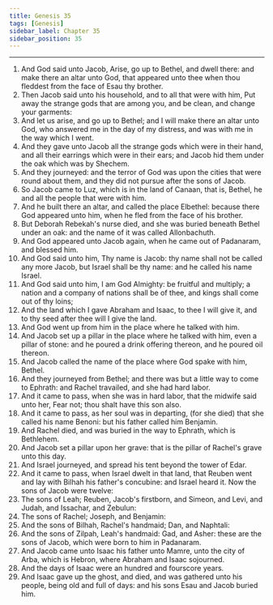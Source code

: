 ```yaml
---
title: Genesis 35
tags: [Genesis]
sidebar_label: Chapter 35
sidebar_position: 35
---
```


---
1. And God said unto Jacob, Arise, go up to Bethel, and dwell there: and make there an altar unto God, that appeared unto thee when thou fleddest from the face of Esau thy brother.
2. Then Jacob said unto his household, and to all that were with him, Put away the strange gods that are among you, and be clean, and change your garments:
3. And let us arise, and go up to Bethel; and I will make there an altar unto God, who answered me in the day of my distress, and was with me in the way which I went.
4. And they gave unto Jacob all the strange gods which were in their hand, and all their earrings which were in their ears; and Jacob hid them under the oak which was by Shechem.
5. And they journeyed: and the terror of God was upon the cities that were round about them, and they did not pursue after the sons of Jacob.
6. So Jacob came to Luz, which is in the land of Canaan, that is, Bethel, he and all the people that were with him.
7. And he built there an altar, and called the place Elbethel: because there God appeared unto him, when he fled from the face of his brother.
8. But Deborah Rebekah's nurse died, and she was buried beneath Bethel under an oak: and the name of it was called Allonbachuth.
9. And God appeared unto Jacob again, when he came out of Padanaram, and blessed him.
10. And God said unto him, Thy name is Jacob: thy name shall not be called any more Jacob, but Israel shall be thy name: and he called his name Israel.
11. And God said unto him, I am God Almighty: be fruitful and multiply; a nation and a company of nations shall be of thee, and kings shall come out of thy loins;
12. And the land which I gave Abraham and Isaac, to thee I will give it, and to thy seed after thee will I give the land.
13. And God went up from him in the place where he talked with him.
14. And Jacob set up a pillar in the place where he talked with him, even a pillar of stone: and he poured a drink offering thereon, and he poured oil thereon.
15. And Jacob called the name of the place where God spake with him, Bethel.
16. And they journeyed from Bethel; and there was but a little way to come to Ephrath: and Rachel travailed, and she had hard labor.
17. And it came to pass, when she was in hard labor, that the midwife said unto her, Fear not; thou shalt have this son also.
18. And it came to pass, as her soul was in departing, (for she died) that she called his name Benoni: but his father called him Benjamin.
19. And Rachel died, and was buried in the way to Ephrath, which is Bethlehem.
20. And Jacob set a pillar upon her grave: that is the pillar of Rachel's grave unto this day.
21. And Israel journeyed, and spread his tent beyond the tower of Edar.
22. And it came to pass, when Israel dwelt in that land, that Reuben went and lay with Bilhah his father's concubine: and Israel heard it. Now the sons of Jacob were twelve:
23. The sons of Leah; Reuben, Jacob's firstborn, and Simeon, and Levi, and Judah, and Issachar, and Zebulun:
24. The sons of Rachel; Joseph, and Benjamin:
25. And the sons of Bilhah, Rachel's handmaid; Dan, and Naphtali:
26. And the sons of Zilpah, Leah's handmaid: Gad, and Asher: these are the sons of Jacob, which were born to him in Padanaram.
27. And Jacob came unto Isaac his father unto Mamre, unto the city of Arba, which is Hebron, where Abraham and Isaac sojourned.
28. And the days of Isaac were an hundred and fourscore years.
29. And Isaac gave up the ghost, and died, and was gathered unto his people, being old and full of days: and his sons Esau and Jacob buried him.
